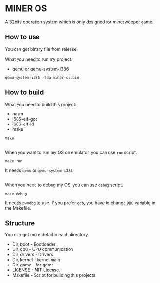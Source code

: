 # MINER OS
A 32bits operation system which is only designed for minesweeper game.

## How to use
You can get binary file from release.<br>
<br>
What you need to run my project:
- qemu or qemu-system-i386

```
qemu-system-i386 -fda miner-os.bin
```

## How to build
What you need to build this project:
- nasm
- i686-elf-gcc
- i686-elf-ld
- make

```
make
```

<br>When you want to run my OS on emulator, you can use `run` script.
```
make run
```
It needs `qemu` or `qemu-system-i386`.<br><br>


When you need to debug my OS, you can use `debug` script.
```
make debug
```
It needs `pwndbg` to use. If you prefer `gdb`, you have to change `DBG` variable in the Makefile.

## Structure
You can get more detail in each directory.
- Dir, boot - Bootloader
- Dir, cpu - CPU communication
- Dir, drivers - Drivers
- Dir, kernel - kernel main
- Dir, game - for game
- LICENSE - MIT License.
- Makefile - Script for building this projects
